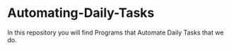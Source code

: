 # Automating-Daily-Tasks
In this repository you will find Programs that Automate Daily Tasks that we do. 
